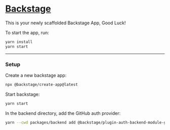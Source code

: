 # [Backstage](https://backstage.io)

This is your newly scaffolded Backstage App, Good Luck!

To start the app, run:

```sh
yarn install
yarn start
```

---

### Setup

Create a new backstage app:
```bash
npx @backstage/create-app@latest
```

Start backstage:
```bash
yarn start
```

In the backend directory, add the GitHub auth provider:
```bash
yarn --cwd packages/backend add @backstage/plugin-auth-backend-module-github-provider
```
